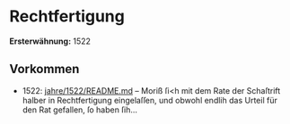 # Rechtfertigung

**Ersterwähnung:** 1522

## Vorkommen
- 1522: [jahre/1522/README.md](../jahre/1522/README.md) – Moriß ſi<h mit dem Rate
der Schaſtrift halber in Rechtfertigung eingelaſſen, und
obwohl endlih das Urteil für den Rat gefallen, ſo
haben ſih...
